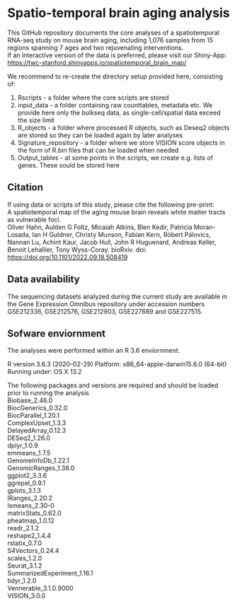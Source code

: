 # Spatio-temporal brain aging analysis
This GitHub repository documents the core analyses of a spatiotemporal RNA-seq study on mouse brain aging, including 1,076 samples from 15 regions spanning 7 ages and two rejuvenating interventions.  
If an interactive version of the data is preferred, please visit our Shiny-App: https://twc-stanford.shinyapps.io/spatiotemporal_brain_map/ 


We recommend to re-create the directory setup provided here, consisting of:   
1. Rscripts - a folder where the core scripts are stored
2. input_data - a folder containing raw counttables, metadata etc. We provide here only the bulkseq data, as single-cell/spatial data exceed the size limit
3. R_objects - a folder where processed R objects, such as Deseq2 objects are stored so they can be loaded again by later analyses
4. Signature_repository - a folder where we store VISION score objects in the form of R.bin files that can be loaded when needed
5. Output_tables - at some points in the scripts, we create e.g. lists of genes. These sould be stored here  

## Citation
If using data or scripts of this study, please cite the following pre-print:  
A spatiotemporal map of the aging mouse brain reveals white matter tracts as vulnerable foci.  
Oliver Hahn, Aulden G Foltz, Micaiah Atkins, Blen Kedir, Patricia Moran-Losada, Ian H Guldner, Christy Munson, Fabian Kern, Róbert Pálovics, Nannan Lu, Achint Kaur, Jacob Hull, John R Huguenard, Andreas Keller, Benoit Lehallier, Tony Wyss-Coray. bioRxiv. doi: https://doi.org/10.1101/2022.09.18.508419

## Data availability  
The sequencing datasets analyzed during the current study are available in the Gene Expression Omnibus repository under accession numbers GSE212336, GSE212576, GSE212903, GSE227689 and GSE227515.  

## Sofware enviornment
The analyses were performed within an R 3.6 enviornment.  
  
R version 3.6.3 (2020-02-29)
Platform: x86_64-apple-darwin15.6.0 (64-bit)
Running under: OS X  13.2

The following packages and versions are required and should be loaded prior to running the analysis    
Biobase_2.46.0  
BiocGenerics_0.32.0  
BiocParallel_1.20.1  
ComplexUpset_1.3.3  
DelayedArray_0.12.3  
DESeq2_1.26.0  
dplyr_1.0.9  
emmeans_1.7.5  
GenomeInfoDb_1.22.1  
GenomicRanges_1.38.0  
ggplot2_3.3.6  
ggrepel_0.9.1  
gplots_3.1.3  
IRanges_2.20.2  
lsmeans_2.30-0  
matrixStats_0.62.0  
pheatmap_1.0.12  
readr_2.1.2  
reshape2_1.4.4  
rstatix_0.7.0  
S4Vectors_0.24.4  
scales_1.2.0  
Seurat_3.1.2  
SummarizedExperiment_1.16.1  
tidyr_1.2.0  
Vennerable_3.1.0.9000  
VISION_3.0.0  
